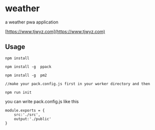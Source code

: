 # weather

a weather pwa application

[https://www.tjwyz.com](https://www.tjwyz.com)

## Usage

```
npm install

npm install -g  ppack

npm install -g  pm2

//make your pack.config.js first in your worker directory and then

npm run init

```

you can write pack.config.js like this

```
module.exports = {
	src:'./src',
	output:'./public'
}
```

